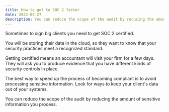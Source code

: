 ```yaml
---
title: How to get to SOC 2 faster
date: 2022-04-27
description: You can reduce the scope of the audit by reducing the amount of sensitive information you process.
---
```


Sometimes to sign big clients you need to get SOC 2 certified.

You will be storing their data in the cloud, so they want to know that your security practices meet a recognized standard.

Getting certified means an accountant will visit your firm for a few days. They will ask you to produce evidence that you have different kinds of security controls in place.

The best way to speed up the process of becoming compliant is to avoid processing sensitive information. Look for ways to keep your client's data out of your systems.

You can reduce the scope of the audit by reducing the amount of sensitive information you process.
